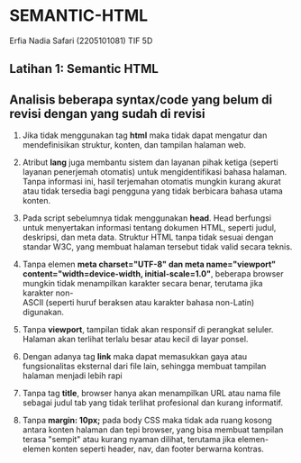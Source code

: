 # SEMANTIC-HTML
Erfia Nadia Safari (2205101081) TIF 5D

## Latihan 1: Semantic HTML

## Analisis beberapa syntax/code yang belum di revisi dengan yang sudah di revisi
1. Jika tidak menggunakan tag __html__ maka tidak dapat mengatur dan mendefinisikan struktur, konten, dan tampilan halaman web.
   
3. Atribut __lang__ juga membantu sistem dan layanan pihak ketiga (seperti layanan penerjemah otomatis) untuk mengidentifikasi bahasa halaman. Tanpa informasi ini, hasil terjemahan otomatis mungkin kurang akurat       atau tidak tersedia bagi pengguna yang tidak berbicara bahasa utama konten.
   
5. Pada script sebelumnya tidak menggunakan __head__. Head berfungsi untuk menyertakan informasi tentang dokumen HTML, seperti judul, deskripsi, dan meta data. Struktur HTML tanpa <head> tidak sesuai dengan            standar W3C, yang membuat halaman tersebut tidak valid secara teknis.

6. Tanpa elemen __meta charset="UTF-8" dan meta name="viewport" content="width=device-width, initial-scale=1.0"__, beberapa browser mungkin tidak menampilkan karakter secara benar,  terutama jika karakter non-      
   ASCII (seperti huruf beraksen atau karakter bahasa non-Latin) digunakan.
   
7. Tanpa __viewport__, tampilan tidak akan responsif di perangkat seluler. Halaman akan terlihat terlalu besar atau kecil di layar ponsel.

8. Dengan adanya tag __link__ maka dapat memasukkan gaya atau fungsionalitas eksternal dari file lain, sehingga membuat tampilan halaman menjadi lebih rapi
   
9. Tanpa tag __title__, browser hanya akan menampilkan URL atau nama file sebagai judul tab yang tidak terlihat profesional dan kurang informatif.

10. Tanpa **margin: 10px;** pada body CSS maka tidak ada ruang kosong antara konten halaman dan tepi browser, yang bisa membuat tampilan terasa "sempit" atau kurang nyaman dilihat, terutama jika elemen-elemen
    konten seperti header, nav, dan footer berwarna kontras.
